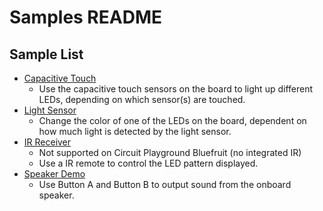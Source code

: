 # Samples README


## Sample List

- [Capacitive Touch](/samples/capacitive-sensor-leds.py)
  - Use the capacitive touch sensors on the board to light up different LEDs, depending on which sensor(s) are touched.
- [Light Sensor](/samples/light-sensor-leds.py)
  - Change the color of one of the LEDs on the board, dependent on how much light is detected by the light sensor.
- [IR Receiver](/samples/ir-receiver-leds.py)
  - Not supported on Circuit Playground Bluefruit (no integrated IR)
  - Use a IR remote to control the LED pattern displayed.
- [Speaker Demo](/samples/play-sounds.py)
  - Use Button A and Button B to output sound from the onboard speaker.